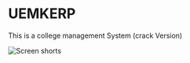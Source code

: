 # UEMKERP
This is a college management System (crack Version)

![Screen shorts](https://github.com/SudipBera083/UEMKERP/blob/Checking/ss.png?raw=true)
